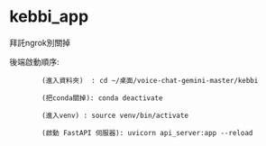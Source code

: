 # kebbi_app

拜託ngrok別關掉 



後端啟動順序:   

            (進入資料夾)  : cd ~/桌面/voice-chat-gemini-master/kebbi 

            (把conda關掉): conda deactivate
            
            (進入venv) : source venv/bin/activate

            (啟動 FastAPI 伺服器): uvicorn api_server:app --reload
